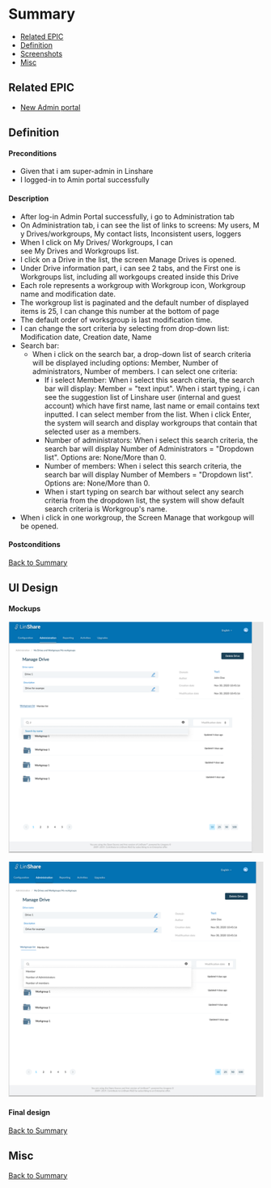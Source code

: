 # Summary

* [Related EPIC](#related-epic)
* [Definition](#definition)
* [Screenshots](#screenshots)
* [Misc](#misc)

## Related EPIC

* [New Admin portal](./README.md)

## Definition

#### Preconditions

- Given that i am super-admin in Linshare 
- I logged-in to Amin portal successfully

#### Description

- After log-in Admin Portal successfully, i go to Administration tab
- On Administration tab, i can see the list of links to screens: My users, My Drives/workgroups, My contact lists, Inconsistent users, loggers 
- When I click on My Drives/ Workgroups, I can see My Drives and Workgroups list.
- I click on a Drive in the list, the screen Manage Drives is opened. 
- Under Drive information part, i can see 2 tabs, and the First one is Workgroups list, including all workgoups created inside this Drive
- Each role represents a workgroup with Workgroup icon, Workgroup name and modification date. 
- The workgroup list is paginated and the default number of displayed items is 25, I can change this number at the bottom of page
- The default order of worksgroup is last modification time.
- I can change the sort criteria by selecting from drop-down list: Modification date, Creation date, Name 
- Search bar:
   - When i click on the search bar, a drop-down list of search criteria will be displayed including options: Member, Number of administrators, Number of members. I can select one criteria: 
      - If i select Member:  When i select this search citeria, the search bar will display: Member = "text input". When i start typing, i can see the suggestion list of Linshare user (internal and guest account) which have first name, last name or email contains text inputted. I can select member from the list. When i click Enter, the system will search and display workgroups that contain that selected user as a members.
      - Number of administrators: When i select this search criteria, the search bar will display Number of Administrators = "Dropdown list". Options are: None/More than 0.
      - Number of members: When i select this search criteria, the search bar will display Number of Members = "Dropdown list". Options are: None/More than 0.
      - When i start typing on search bar without select any search criteria from the dropdown list, the system will show default search criteria is Workgroup's name.
- When i click in one workgroup, the Screen Manage that workgoup will be opened.

#### Postconditions


[Back to Summary](#summary)

## UI Design

#### Mockups

![5.1](./mockups/5.1.png)

![5.2](./mockups/5.2.png)

#### Final design

[Back to Summary](#summary)
## Misc

[Back to Summary](#summary)
